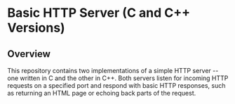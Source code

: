 # Basic HTTP Server (C and C++ Versions)
## Overview
This repository contains two implementations of a simple HTTP server -- one written in C and the other in 
C++. Both servers listen for incoming HTTP requests on a specified port and respond with basic HTTP responses,
such as returning an HTML page or echoing back parts of the request.
